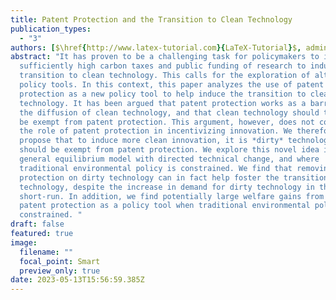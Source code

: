 ```yaml
---
title: Patent Protection and the Transition to Clean Technology
publication_types:
  - "3"
authors: [$\href{http://www.latex-tutorial.com}{LaTeX-Tutorial}$, admin]
abstract: "It has proven to be a challenging task for policymakers to implement
  sufficiently high carbon taxes and public funding of research to induce the
  transition to clean technology. This calls for the exploration of alternative
  policy tools. In this context, this paper analyzes the use of patent
  protection as a new policy tool to help induce the transition to clean
  technology. It has been argued that patent protection works as a barrier to
  the diffusion of clean technology, and that clean technology should therefore
  be exempt from patent protection. This argument, however, does not consider
  the role of patent protection in incentivizing innovation. We therefore
  propose that to induce more clean innovation, it is *dirty* technology that
  should be exempt from patent protection. We explore this novel idea in a in a
  general equilibrium model with directed technical change, and where
  traditional environmental policy is constrained. We find that removing patent
  protection on dirty technology can in fact help foster the transition to clean
  technology, despite the increase in demand for dirty technology in the
  short-run. In addition, we find potentially large welfare gains from using
  patent protection as a policy tool when traditional environmental policy is
  constrained. "
draft: false
featured: true
image:
  filename: ""
  focal_point: Smart
  preview_only: true
date: 2023-05-13T15:56:59.385Z
---
```


